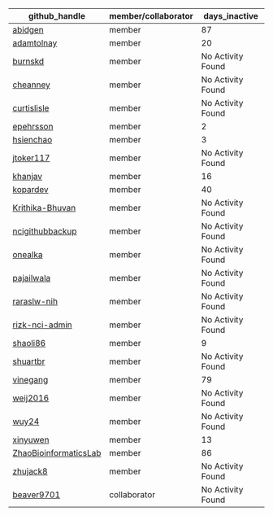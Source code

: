 
| github_handle   | member/collaborator | days_inactive |
|-----------------|----------------------|---------------|
| [abidgen](https://github.com/abidgen) | member               | 87            |
| [adamtolnay](https://github.com/adamtolnay) | member               | 20            |
| [burnskd](https://github.com/burnskd) | member               | No Activity Found |
| [cheanney](https://github.com/cheanney) | member               | No Activity Found |
| [curtislisle](https://github.com/curtislisle) | member               | No Activity Found |
| [epehrsson](https://github.com/epehrsson) | member               | 2             |
| [hsienchao](https://github.com/hsienchao) | member               | 3             |
| [jtoker117](https://github.com/jtoker117) | member               | No Activity Found |
| [khanjav](https://github.com/khanjav) | member               | 16            |
| [kopardev](https://github.com/kopardev) | member               | 40            |
| [Krithika-Bhuvan](https://github.com/Krithika-Bhuvan) | member               | No Activity Found |
| [ncigithubbackup](https://github.com/ncigithubbackup) | member               | No Activity Found |
| [onealka](https://github.com/onealka) | member               | No Activity Found |
| [pajailwala](https://github.com/pajailwala) | member               | No Activity Found |
| [raraslw-nih](https://github.com/raraslw-nih) | member               | No Activity Found |
| [rizk-nci-admin](https://github.com/rizk-nci-admin) | member               | No Activity Found |
| [shaoli86](https://github.com/shaoli86) | member               | 9             |
| [shuartbr](https://github.com/shuartbr) | member               | No Activity Found |
| [vinegang](https://github.com/vinegang) | member               | 79            |
| [weij2016](https://github.com/weij2016) | member               | No Activity Found |
| [wuy24](https://github.com/wuy24) | member               | No Activity Found |
| [xinyuwen](https://github.com/xinyuwen) | member               | 13            |
| [ZhaoBioinformaticsLab](https://github.com/ZhaoBioinformaticsLab) | member               | 86            |
| [zhujack8](https://github.com/zhujack8) | member               | No Activity Found |
| [beaver9701](https://github.com/beaver9701) | collaborator         | No Activity Found |
